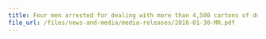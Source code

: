 ```yaml
---
title: Four men arrested for dealing with more than 4,500 cartons of duty-unpaid cigarettes 
file_url: /files/news-and-media/media-releases/2018-01-30-MR.pdf
---
```

